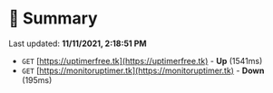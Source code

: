 # 📖 Summary
Last updated: **11/11/2021, 2:18:51 PM**

- `GET` [https://uptimerfree.tk](https://uptimerfree.tk) - **Up** (1541ms)
- `GET` [https://monitoruptimer.tk](https://monitoruptimer.tk) - **Down** (195ms)
